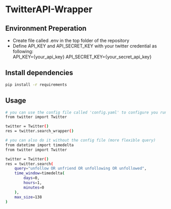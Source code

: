 # TwitterAPI-Wrapper

## Environment Preperation
<ul>
  <li>Create file called .env in the top folder of the repository</li>
  <li>Define API_KEY and API_SECRET_KEY with your twitter credential as following:<br/>
      API_KEY={your_api_key}
      API_SECRET_KEY={your_secret_api_key}
  </li>
</ul>

## Install dependencies
```bash
pip install -r requirements
```

## Usage
```bash
# you can use the config file called 'config.yaml' to configure you run. then:
from twitter import Twitter

twitter = Twitter()
res = twitter.search_wrapper()
```

```bash
# you can also do it without the config file (more flexible query)
from datetime import timedelta
from twitter import Twitter

twitter = Twitter()
res = twitter.search(
    query="unfollow OR unfriend OR unfollowing OR unfollowed",
    time_window=timedelta(
        days=0, 
        hours=1, 
        minutes=0
    ),
    max_size=138
)
```
